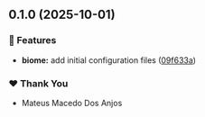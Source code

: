 ## 0.1.0 (2025-10-01)

### 🚀 Features

- **biome:** add initial configuration files ([09f633a](https://github.com/mateusmacedo/boyscout/commit/09f633a))

### ❤️ Thank You

- Mateus Macedo Dos Anjos